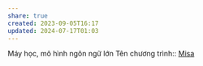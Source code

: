 ```yaml
---
share: true
created: 2023-09-05T16:17
updated: 2024-07-17T01:03
---
```

Máy học, mô hình ngôn ngữ lớn
Tên chương trình:: [Misa](../T%C3%AAn%20ch%C6%B0%C6%A1ng%20tr%C3%ACnh/K%E1%BA%BF%20to%C3%A1n/Misa.md)